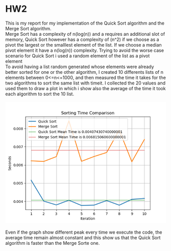 # HW2
This is my report for my implementation of the Quick Sort algorithm and the Merge Sort algorithm. <br>
Merge Sort has a complexity of n(log(n)) and a requires an additional slot of memory, Quick Sort however has a complexity of (n^2) if we choose as a pivot the largest or the smalllest element of the list. If we choose a median pivot element it have a n(log(n)) complexity. Trying to avoid the worse case scenario for Quick Sort i used a random element of the list as a pivot element<br>
To avoid having a list random generated whose elements were already better sorted for one or the other algorithm, I created 10 differents lists of n elements between 0<=n<=1000, and then measured the time it takes for the two algorithms to sort the same list with timeit. I collected the 20 values and used them to draw a plot in which i show also the average of the time it took each algorithm to sort the 10 list. <br>
<br>
![graph](https://github.com/Gohos322/HW2/blob/master/graph.png)
<br>
<br>
Even if the graph show different peak every time we execute the code, the average time remain almost constant and this show us that the Quick Sort algorithm is faster than the Merge Sorte one.
